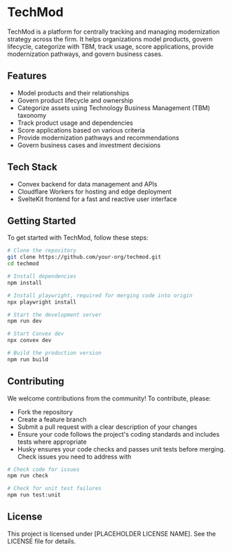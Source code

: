 # TechMod

TechMod is a platform for centrally tracking and managing modernization strategy across the firm. It helps organizations model products, govern lifecycle, categorize with TBM, track usage, score applications, provide modernization pathways, and govern business cases.

## Features

- Model products and their relationships
- Govern product lifecycle and ownership
- Categorize assets using Technology Business Management (TBM) taxonomy
- Track product usage and dependencies
- Score applications based on various criteria
- Provide modernization pathways and recommendations
- Govern business cases and investment decisions

## Tech Stack

- Convex backend for data management and APIs
- Cloudflare Workers for hosting and edge deployment
- SvelteKit frontend for a fast and reactive user interface

## Getting Started

To get started with TechMod, follow these steps:

```sh
# Clone the repository
git clone https://github.com/your-org/techmod.git
cd techmod

# Install dependencies
npm install

# Install playwright, required for merging code into origin
npx playwright install

# Start the development server
npm run dev

# Start Convex dev
npx convex dev

# Build the production version
npm run build
```

## Contributing

We welcome contributions from the community! To contribute, please:

- Fork the repository
- Create a feature branch
- Submit a pull request with a clear description of your changes
- Ensure your code follows the project's coding standards and includes tests where appropriate
- Husky ensures your code checks and passes unit tests before merging. Check issues you need to address with

```sh
# Check code for issues
npm run check

# Check for unit test failures
npm run test:unit
```

## License

This project is licensed under [PLACEHOLDER LICENSE NAME]. See the LICENSE file for details.
